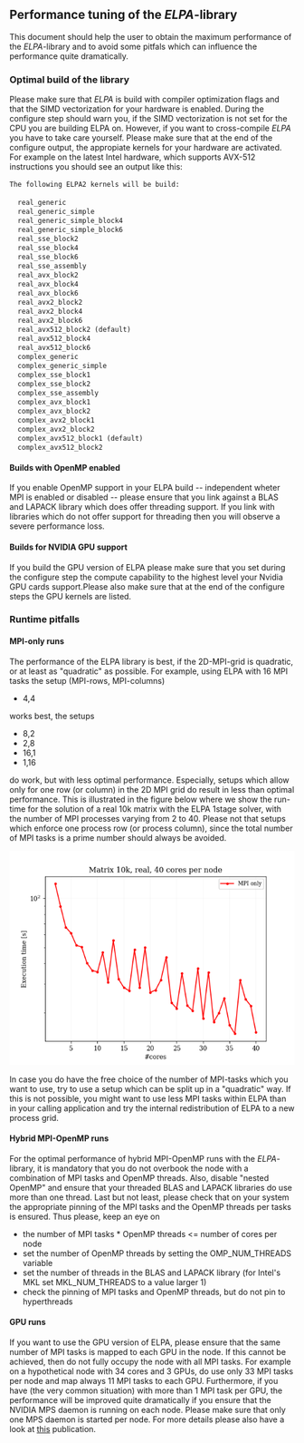 ## Performance tuning of the *ELPA*-library ##

This document should help the user to obtain the maximum performance of the *ELPA*-library and to avoid some pitfals which can influence the performance quite dramatically.

### Optimal build of the library ###
Please make sure that *ELPA* is build with compiler optimization flags and that the SIMD vectorization for your hardware is enabled. During the configure step should warn you, if the SIMD vectorization is not set for the CPU you are building ELPA on. However, if you want to cross-compile *ELPA* you have to take care yourself. Please make sure that at the end of the configure output, the appropiate kernels for your hardware are activated. For example on the latest Intel hardware, which supports AVX-512 instructions you should see an output like this:

```Fortran
The following ELPA2 kernels will be build:

  real_generic
  real_generic_simple
  real_generic_simple_block4
  real_generic_simple_block6
  real_sse_block2
  real_sse_block4
  real_sse_block6
  real_sse_assembly
  real_avx_block2
  real_avx_block4
  real_avx_block6
  real_avx2_block2
  real_avx2_block4
  real_avx2_block6
  real_avx512_block2 (default)
  real_avx512_block4
  real_avx512_block6
  complex_generic
  complex_generic_simple
  complex_sse_block1
  complex_sse_block2
  complex_sse_assembly
  complex_avx_block1
  complex_avx_block2
  complex_avx2_block1
  complex_avx2_block2
  complex_avx512_block1 (default)
  complex_avx512_block2
```
#### Builds with OpenMP enabled ####
If you enable OpenMP support in your ELPA build -- independent wheter MPI is enabled or disabled -- please ensure that you link against a BLAS and LAPACK library which does offer threading support. If you link with libraries which do not offer support for threading then you will observe a severe performance loss.

#### Builds for NVIDIA GPU support ####
If you build the GPU version of ELPA please make sure that you set during the configure step the compute capability to the highest level your Nvidia GPU cards support.Please also make sure that at the end of the configure steps the GPU kernels are listed.

### Runtime pitfalls ###

#### MPI-only runs ####
The performance of the ELPA library is best, if the 2D-MPI-grid is quadratic, or at least as "quadratic" as possible. For example, using ELPA with 16 MPI tasks the setup (MPI-rows, MPI-columns)

- 4,4

works best, the setups

- 8,2
- 2,8
- 16,1
- 1,16

do work, but with less optimal performance. Especially, setups which allow only for one row (or column) in the 2D MPI grid do result in less than optimal performance.
This is illustrated in the figure below where we show the run-time for the solution of a real 10k matrix with the ELPA 1stage solver, with the number of MPI processes varying from 2 to 40. Please not that setups which enforce one process row (or process column), since the total number of MPI tasks is a prime number should always be avoided.

![Figure 1](./documentation/plots/mpi_elpa1.png)

In case you do have the free choice of the number of MPI-tasks which you want to use, try to use a setup which can be split up in a "quadratic" way. If this is not possible, you might want to use less MPI tasks within ELPA than in your calling application and try the internal redistribution of ELPA to a new process grid.

#### Hybrid MPI-OpenMP runs ####
For the optimal performance of hybrid MPI-OpenMP runs with the  *ELPA*-library, it is mandatory that you do not overbook the node with a combination of MPI tasks and OpenMP threads. Also, disable "nested OpenMP" and ensure that your threaded BLAS and LAPACK libraries do use more than one thread. Last but not least, please check that on your system the appropriate pinning of the MPI tasks and the OpenMP threads per tasks is ensured. Thus please, keep an eye on
- the number of MPI tasks * OpenMP threads <= number of cores per node
- set the number of OpenMP threads by setting the OMP_NUM_THREADS variable
- set the number of threads in the BLAS and LAPACK library (for Intel's MKL set MKL_NUM_THREADS to a value larger 1)
- check the pinning of MPI tasks and OpenMP threads, but do not pin to hyperthreads


#### GPU runs ####
If you want to use the GPU version of ELPA, please ensure that the same number of MPI tasks is mapped to each GPU in the node. If this cannot be achieved, then do not fully occupy the node with all MPI tasks. For example on a hypothetical node with 34 cores and 3 GPUs, do use only 33 MPI tasks per node and map always 11 MPI tasks to each GPU. Furthermore, if you have (the very common situation) with more than 1 MPI task per GPU, the performance will be improved quite dramatically if you ensure that the NVIDIA MPS daemon is running on each node. Please make sure that only one MPS daemon is started per node. For more details please also have a look at [this](https://www.sciencedirect.com/science/article/abs/pii/S0010465520304021) publication.

